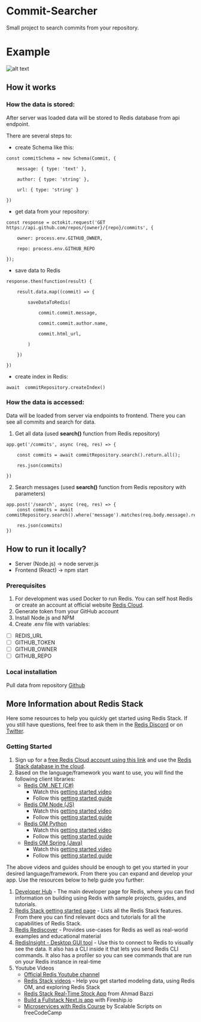 

# Commit-Searcher

Small project to search commits from your repository.

# Example

 ![alt text](https://github.com/Yordaniss/commit-searcher/blob/master/example.png?raw=true)

## How it works

### How the data is stored:

After server was loaded data will be stored to Redis database from api endpoint.

There are several steps to:

* create Schema like this:

```
const commitSchema = new Schema(Commit, {

	message: { type: 'text' },

	author: { type: 'string' },

	url: { type: 'string' }

})
```

* get data from your repository:
```
const response = octokit.request('GET https://api.github.com/repos/{owner}/{repo}/commits', {

	owner: process.env.GITHUB_OWNER,

	repo: process.env.GITHUB_REPO

});
```
* save data to Redis

```
response.then(function(result) {

	result.data.map((commit) => {

		saveDataToRedis(

			commit.commit.message,

			commit.commit.author.name,

			commit.html_url,

		)

	})

})
```
* create index in Redis:
```
await  commitRepository.createIndex()
```

### How the data is accessed:

Data will be loaded from server via endpoints to frontend. There you can see all commits and search for data.

 1. Get all data (used **search()** function from Redis repository)
```
app.get('/commits', async (req, res) => {

	const commits = await commitRepository.search().return.all();

	res.json(commits)

})
```
2. Search messages (used **search()** function from Redis repository with parameters)
```
app.post('/search', async (req, res) => {
	const commits = await commitRepository.search().where('message').matches(req.body.message).return.all()

	res.json(commits)
})
```

## How to run it locally?

* Server (Node.js) -> node server.js
* Frontend (React) -> npm start

### Prerequisites

1. For development was used Docker to run Redis. You can self host Redis or create an account at official website  [Redis Cloud](https://redis.info/try-free-dev-to). 
2. Generate token from your GitHub account 
3. Install Node.js and NPM
4. Create .env file with variables:
 * [ ] REDIS_URL
 * [ ] GITHUB_TOKEN
 * [ ] GITHUB_OWNER
 * [ ] GITHUB_REPO

### Local installation

Pull data from repository [Github](https://github.com/Yordaniss/commit-searcher)

## More Information about Redis Stack

Here some resources to help you quickly get started using Redis Stack. If you still have questions, feel free to ask them in the [Redis Discord](https://discord.gg/redis) or on [Twitter](https://twitter.com/redisinc).

### Getting Started

1. Sign up for a [free Redis Cloud account using this link](https://redis.info/try-free-dev-to) and use the [Redis Stack database in the cloud](https://developer.redis.com/create/rediscloud).
1. Based on the language/framework you want to use, you will find the following client libraries:
    - [Redis OM .NET (C#)](https://github.com/redis/redis-om-dotnet)
        - Watch this [getting started video](https://www.youtube.com/watch?v=ZHPXKrJCYNA)
        - Follow this [getting started guide](https://redis.io/docs/stack/get-started/tutorials/stack-dotnet/)
    - [Redis OM Node (JS)](https://github.com/redis/redis-om-node)
        - Watch this [getting started video](https://www.youtube.com/watch?v=KUfufrwpBkM)
        - Follow this [getting started guide](https://redis.io/docs/stack/get-started/tutorials/stack-node/)
    - [Redis OM Python](https://github.com/redis/redis-om-python)
        - Watch this [getting started video](https://www.youtube.com/watch?v=PPT1FElAS84)
        - Follow this [getting started guide](https://redis.io/docs/stack/get-started/tutorials/stack-python/)
    - [Redis OM Spring (Java)](https://github.com/redis/redis-om-spring)
        - Watch this [getting started video](https://www.youtube.com/watch?v=YhQX8pHy3hk)
        - Follow this [getting started guide](https://redis.io/docs/stack/get-started/tutorials/stack-spring/)

The above videos and guides should be enough to get you started in your desired language/framework. From there you can expand and develop your app. Use the resources below to help guide you further:

1. [Developer Hub](https://redis.info/devhub) - The main developer page for Redis, where you can find information on building using Redis with sample projects, guides, and tutorials.
1. [Redis Stack getting started page](https://redis.io/docs/stack/) - Lists all the Redis Stack features. From there you can find relevant docs and tutorials for all the capabilities of Redis Stack.
1. [Redis Rediscover](https://redis.com/rediscover/) - Provides use-cases for Redis as well as real-world examples and educational material
1. [RedisInsight - Desktop GUI tool](https://redis.info/redisinsight) - Use this to connect to Redis to visually see the data. It also has a CLI inside it that lets you send Redis CLI commands. It also has a profiler so you can see commands that are run on your Redis instance in real-time
1. Youtube Videos
    - [Official Redis Youtube channel](https://redis.info/youtube)
    - [Redis Stack videos](https://www.youtube.com/watch?v=LaiQFZ5bXaM&list=PL83Wfqi-zYZFIQyTMUU6X7rPW2kVV-Ppb) - Help you get started modeling data, using Redis OM, and exploring Redis Stack
    - [Redis Stack Real-Time Stock App](https://www.youtube.com/watch?v=mUNFvyrsl8Q) from Ahmad Bazzi
    - [Build a Fullstack Next.js app](https://www.youtube.com/watch?v=DOIWQddRD5M) with Fireship.io
    - [Microservices with Redis Course](https://www.youtube.com/watch?v=Cy9fAvsXGZA) by Scalable Scripts on freeCodeCamp
